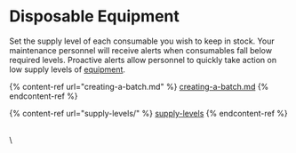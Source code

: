 # Disposable Equipment

Set the supply level of each consumable you wish to keep in stock. Your maintenance personnel will receive alerts when consumables fall below required levels. Proactive alerts allow personnel to quickly take action on low supply levels of [equipment](../../getting-started.md).

{% content-ref url="creating-a-batch.md" %}
[creating-a-batch.md](creating-a-batch.md)
{% endcontent-ref %}

{% content-ref url="supply-levels/" %}
[supply-levels](supply-levels/)
{% endcontent-ref %}





\
\
